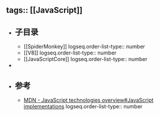 tags:: [[JavaScript]]
---

- ## 子目录
	- [[SpiderMonkey]]
	  logseq.order-list-type:: number
	- [[V8]]
	  logseq.order-list-type:: number
	- [[JavaScriptCore]]
	  logseq.order-list-type:: number
-
- ## 参考
	- [MDN - JavaScript technologies overview#JavaScript implementations](https://developer.mozilla.org/en-US/docs/Web/JavaScript/Reference/JavaScript_technologies_overview#javascript_implementations)
	  logseq.order-list-type:: number